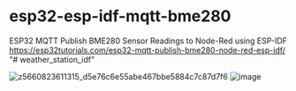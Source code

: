 # esp32-esp-idf-mqtt-bme280
ESP32 MQTT Publish BME280 Sensor Readings to Node-Red using ESP-IDF
https://esp32tutorials.com/esp32-mqtt-publish-bme280-node-red-esp-idf/
"# weather_station_idf" 

![z5660823611315_d5e76c6e55abe467bbe5884c7c87d7f6](https://github.com/user-attachments/assets/819aef90-b5f6-4718-8fa7-04e9d5f69b61)
![image](https://github.com/user-attachments/assets/a4dbd53d-51a5-484a-a2b7-7efb4b097968)
